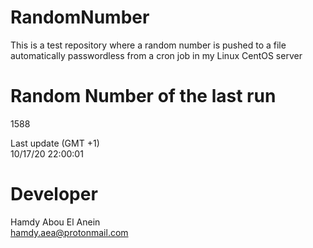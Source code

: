 # RandomNumber    
This is a test repository where a random number is pushed to a file automatically passwordless from a cron job in my Linux CentOS server    
# Random Number of the last run   
1588
      
Last update (GMT +1)    
10/17/20 22:00:01
# Developer    
Hamdy Abou El Anein   
hamdy.aea@protonmail.com
